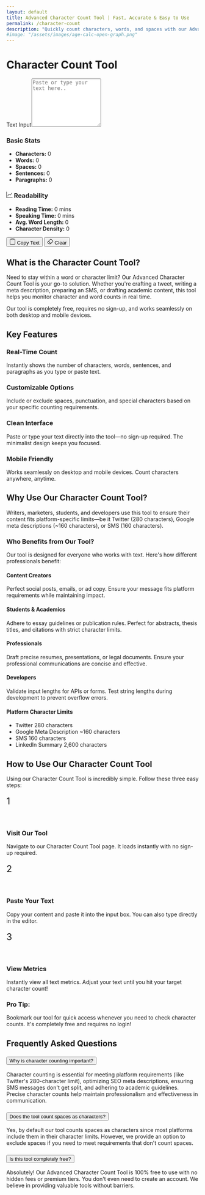 ```yaml
---
layout: default
title: Advanced Character Count Tool | Fast, Accurate & Easy to Use
permalink: /character-count
description: "Quickly count characters, words, and spaces with our Advanced Character Count Tool. Easy to use, accurate, and perfect for writers, and marketers. Try it now!"
#image: "/assets/images/age-calc-open-graph.png"
---
```

 <link rel="stylesheet" href="https://cdn.jsdelivr.net/npm/bootstrap-icons@1.10.0/font/bootstrap-icons.css">
<div class="container mt-3">
  <div class="d-flex justify-content-between align-items-center mb-4 " id="darkModeToggle"><h1 class="h2 mb-0"> Character Count Tool</h1>
  </div>
        
 <div class="card shadow-sm p-4">
   <div class="mb-3">
 <label for="textInput" class="form-label visually-hidden">Text Input</label><textarea id="textInput" class="form-control" rows="8" placeholder="Paste or type your text here.."  aria-label="Text input for analysis"></textarea>
  </div>
            
<div class="row g-3 mt-1">
 <div class="col-md-6">
   <div class="stat-card card text-info-emphasis bg-secondary-subtle border border-secondary-subtle rounded-3 p-3">
     <h3 class="h5"> Basic Stats</h3>
        <ul class="list-unstyled">
           <li><strong>Characters:</strong> <span id="charCount">0</span></li>
           <li><strong>Words:</strong> <span id="wordCount">0</span></li>
           <li><strong>Spaces:</strong> <span id="spaceCount">0</span></li>
           <li><strong>Sentences:</strong> <span id="sentenceCount">0</span></li>
           <li><strong>Paragraphs:</strong> <span id="paragraphCount">0</span></li>
        </ul>
          </div>
      </div>
                
 <div class="col-md-6">
<div class="stat-card card text-info-emphasis bg-secondary-subtle border border-secondary-subtle rounded-3 p-2">
 <h3 class="h5"><svg xmlns="http://www.w3.org/2000/svg" width="16" height="16" fill="currentColor" class="bi bi-graph-up" viewBox="0 0 16 16"><path fill-rule="evenodd" d="M0 0h1v15h15v1H0zm14.817 3.113a.5.5 0 0 1 .07.704l-4.5 5.5a.5.5 0 0 1-.74.037L7.06 6.767l-3.656 5.027a.5.5 0 0 1-.808-.588l4-5.5a.5.5 0 0 1 .758-.06l2.609 2.61 4.15-5.073a.5.5 0 0 1 .704-.07"/></svg> Readability</h3>
           <ul class="list-unstyled">
             <li><strong>Reading Time:</strong> <span id="readingTime">0</span> mins</li>
             <li><strong>Speaking Time:</strong> <span id="speakingTime">0</span> mins</li>
             <li><strong>Avg. Word Length:</strong> <span id="avgWordLength">0</span></li>
             <li><strong>Character Density:</strong> <span id="charDensity">0</span></li>
           </ul>
                    </div>
                </div>
            </div>
            
  <div class="mt-3 d-flex gap-2">
 <button class="btn btn-outline-primary" onclick="copyText()"><svg xmlns="http://www.w3.org/2000/svg" width="16" height="16" fill="currentColor" class="bi bi-clipboard" viewBox="0 0 16 16"> <path d="M4 1.5H3a2 2 0 0 0-2 2V14a2 2 0 0 0 2 2h10a2 2 0 0 0 2-2V3.5a2 2 0 0 0-2-2h-1v1h1a1 1 0 0 1 1 1V14a1 1 0 0 1-1 1H3a1 1 0 0 1-1-1V3.5a1 1 0 0 1 1-1h1z"/><path d="M9.5 1a.5.5 0 0 1 .5.5v1a.5.5 0 0 1-.5.5h-3a.5.5 0 0 1-.5-.5v-1a.5.5 0 0 1 .5-.5zm-3-1A1.5 1.5 0 0 0 5 1.5v1A1.5 1.5 0 0 0 6.5 4h3A1.5 1.5 0 0 0 11 2.5v-1A1.5 1.5 0 0 0 9.5 0z"/></svg> Copy Text</button>
 <button class="btn btn-outline-danger" onclick="clearText()"><svg xmlns="http://www.w3.org/2000/svg" width="16" height="16" fill="currentColor" class="bi bi-eraser" viewBox="0 0 16 16"><path d="M8.086 2.207a2 2 0 0 1 2.828 0l3.879 3.879a2 2 0 0 1 0 2.828l-5.5 5.5A2 2 0 0 1 7.879 15H5.12a2 2 0 0 1-1.414-.586l-2.5-2.5a2 2 0 0 1 0-2.828zm2.121.707a1 1 0 0 0-1.414 0L4.16 7.547l5.293 5.293 4.633-4.633a1 1 0 0 0 0-1.414zM8.746 13.547 3.453 8.254 1.914 9.793a1 1 0 0 0 0 1.414l2.5 2.5a1 1 0 0 0 .707.293H7.88a1 1 0 0 0 .707-.293z"/>
</svg> Clear</button>
            </div>
        </div>
    </div>
<!-- Article -->

<!-- Overview Section -->
<section id="overview" class="mb-5 p-4">
<h2 class="h3 fw-bold mb-3 border-bottom pb-2">What is the Character Count Tool?</h2>
<p class="lead">Need to stay within a word or character limit? Our Advanced Character Count Tool is your go-to solution. Whether you're crafting a tweet, writing a meta description, preparing an SMS, or drafting academic content, this tool helps you monitor character and word counts in real time.</p>
    <div class="alert alert-info mt-4"> <i class="bi bi-info-circle me-2"></i>Our tool is completely free, requires no sign-up, and works seamlessly on both desktop and mobile devices.</div>
 </section>
<!-- Features Section -->
<section id="features" class="mb-5">
                    <h2 class="h3 fw-bold mb-4 border-bottom pb-2">Key Features</h2>
                    <div class="row g-4">
                        <div class="col-md-6">
                            <div class="card h-100 border-0 shadow-sm">
                                <div class="card-body">
                                    <div class="d-flex align-items-center mb-3">
                                        <div class="bg-primary text-white rounded-circle p-2 me-3">
                                            <i class="bi bi-lightning fs-4"></i>
                                        </div>
                                        <h3 class="h5 mb-0">Real-Time Count</h3>
                                    </div>
                                    <p class="card-text">Instantly shows the number of characters, words, sentences, and paragraphs as you type or paste text.</p>
                                </div>
                            </div>
                        </div>
                        <div class="col-md-6">
                            <div class="card h-100 border-0 shadow-sm">
                                <div class="card-body">
                                    <div class="d-flex align-items-center mb-3">
                                        <div class="bg-success text-white rounded-circle p-2 me-3">
                                            <i class="bi bi-sliders fs-4"></i>
                                        </div>
                                        <h3 class="h5 mb-0">Customizable Options</h3>
                                    </div>
                                    <p class="card-text">Include or exclude spaces, punctuation, and special characters based on your specific counting requirements.</p>
                                </div>
                            </div>
                        </div>
                        <div class="col-md-6">
                            <div class="card h-100 border-0 shadow-sm">
                                <div class="card-body">
                                    <div class="d-flex align-items-center mb-3">
                                        <div class="bg-info text-white rounded-circle p-2 me-3">
                                            <i class="bi bi-layout-text-sidebar fs-4"></i>
                                        </div>
                                        <h3 class="h5 mb-0">Clean Interface</h3>
                                    </div>
                                    <p class="card-text">Paste or type your text directly into the tool—no sign-up required. The minimalist design keeps you focused.</p>
                                </div>
                            </div>
                        </div>
                        <div class="col-md-6">
                            <div class="card h-100 border-0 shadow-sm">
                                <div class="card-body">
                                    <div class="d-flex align-items-center mb-3">
                                        <div class="bg-warning text-dark rounded-circle p-2 me-3">
                                            <i class="bi bi-phone fs-4"></i>
                                        </div>
                                        <h3 class="h5 mb-0">Mobile Friendly</h3>
                                    </div>
                                    <p class="card-text">Works seamlessly on desktop and mobile devices. Count characters anywhere, anytime.</p>
                                </div>
                            </div>
                        </div>
                    </div>
                </section>
<!-- Why Use Section -->
<section id="benefits" class="mb-5">
                    <h2 class="h3 fw-bold mb-4 border-bottom pb-2">Why Use Our Character Count Tool?</h2>
                    <p class="lead">Writers, marketers, students, and developers use this tool to ensure their content fits platform-specific limits—be it Twitter (280 characters), Google meta descriptions (~160 characters), or SMS (160 characters).</p>
                    <h3 class="h4 mt-5 mb-3 fw-bold">Who Benefits from Our Tool?</h3>
                    <p>Our tool is designed for everyone who works with text. Here's how different professionals benefit:</p>
                    <div class="row mt-4">
                        <div class="col-md-6 mb-4">
                            <div class="d-flex">
                                <div class="flex-shrink-0">
                                    <i class="bi bi-pencil-square text-primary fs-3"></i>
                                </div>
                                <div class="flex-grow-1 ms-3">
                                    <h4 class="h5 fw-bold">Content Creators</h4>
                                    <p>Perfect social posts, emails, or ad copy. Ensure your message fits platform requirements while maintaining impact.</p>
                                </div>
                            </div>
                        </div>
                        <div class="col-md-6 mb-4">
                            <div class="d-flex">
                                <div class="flex-shrink-0">
                                    <i class="bi bi-mortarboard text-success fs-3"></i>
                                </div>
                                <div class="flex-grow-1 ms-3">
                                    <h4 class="h5 fw-bold">Students & Academics</h4>
                                    <p>Adhere to essay guidelines or publication rules. Perfect for abstracts, thesis titles, and citations with strict character limits.</p>
                                </div>
                            </div>
                        </div>
                        <div class="col-md-6 mb-4">
                            <div class="d-flex">
                                <div class="flex-shrink-0">
                                    <i class="bi bi-briefcase text-info fs-3"></i>
                                </div>
                                <div class="flex-grow-1 ms-3">
                                    <h4 class="h5 fw-bold">Professionals</h4>
                                    <p>Draft precise resumes, presentations, or legal documents. Ensure your professional communications are concise and effective.</p>
                                </div>
                            </div>
                        </div>
                        <div class="col-md-6 mb-4">
                            <div class="d-flex">
                                <div class="flex-shrink-0">
                                    <i class="bi bi-code-slash text-warning fs-3"></i>
                                </div>
                                <div class="flex-grow-1 ms-3">
                                    <h4 class="h5 fw-bold">Developers</h4>
                                    <p>Validate input lengths for APIs or forms. Test string lengths during development to prevent overflow errors.</p>
                                </div>
                            </div>
                        </div>
                    </div>
                    <div class="card border-primary mt-4">
                        <div class="card-header bg-primary text-white">
                            <h4 class="mb-0">Platform Character Limits</h4>
                        </div>
                        <div class="card-body">
                            <ul class="list-group list-group-flush">
                                <li class="list-group-item d-flex justify-content-between align-items-center">
                                    Twitter
                                    <span class="badge bg-primary rounded-pill">280 characters</span>
                                </li>
                                <li class="list-group-item d-flex justify-content-between align-items-center">
                                    Google Meta Description
                                    <span class="badge bg-success rounded-pill">~160 characters</span>
                                </li>
                                <li class="list-group-item d-flex justify-content-between align-items-center">
                                    SMS
                                    <span class="badge bg-info rounded-pill">160 characters</span>
                                </li>
                                <li class="list-group-item d-flex justify-content-between align-items-center">
                                    LinkedIn Summary
                                    <span class="badge bg-warning rounded-pill">2,600 characters</span>
                                </li>
                            </ul>
                        </div>
                    </div>
                </section>
<!-- How to Use Section -->
<section id="usage" class="mb-5">
                    <h2 class="h3 fw-bold mb-4 border-bottom pb-2">How to Use Our Character Count Tool</h2>
                    <p class="lead">Using our Character Count Tool is incredibly simple. Follow these three easy steps:</p>
                    <div class="row mt-4 g-4">
                        <div class="col-md-4">
                            <div class="card h-100 border-0 shadow-sm">
                                <div class="card-body text-center p-4">
                                    <div class="bg-primary text-white rounded-circle p-3 mb-3 mx-auto" style="width: 70px; height: 70px; line-height: 40px; font-size: 24px;">1</div>
                                    <h3 class="h5 fw-bold">Visit Our Tool</h3>
                                    <p>Navigate to our Character Count Tool page. It loads instantly with no sign-up required.</p>
                                </div>
                            </div>
                        </div>
                        <div class="col-md-4">
                            <div class="card h-100 border-0 shadow-sm">
                                <div class="card-body text-center p-4">
                                    <div class="bg-success text-white rounded-circle p-3 mb-3 mx-auto" style="width: 70px; height: 70px; line-height: 40px; font-size: 24px;">2</div>
                                    <h3 class="h5 fw-bold">Paste Your Text</h3>
                                    <p>Copy your content and paste it into the input box. You can also type directly in the editor.</p>
                                </div>
                            </div>
                        </div>
                        <div class="col-md-4">
                            <div class="card h-100 border-0 shadow-sm">
                                <div class="card-body text-center p-4">
                                    <div class="bg-info text-white rounded-circle p-3 mb-3 mx-auto" style="width: 70px; height: 70px; line-height: 40px; font-size: 24px;">3</div>
                                    <h3 class="h5 fw-bold">View Metrics</h3>
                                    <p>Instantly view all text metrics. Adjust your text until you hit your target character count!</p>
                                </div>
                            </div>
                        </div>
                    </div>
                    <div class="alert alert-success mt-5">
                        <h3 class="h4 fw-bold">Pro Tip:</h3>
                        <p class="mb-0">Bookmark our tool for quick access whenever you need to check character counts. It's completely free and requires no login!</p>
                    </div>
                </section>
<!-- FAQ Section -->
<section class="mb-5">
                    <h2 class="h3 fw-bold mb-4 border-bottom pb-2">Frequently Asked Questions</h2>
                    <div class="accordion" id="faqAccordion">
                        <div class="accordion-item">
                            <h3 class="accordion-header">
                                <button class="accordion-button" type="button" data-bs-toggle="collapse" data-bs-target="#faq1">
                                    Why is character counting important?
                                </button>
                            </h3>
                            <div id="faq1" class="accordion-collapse collapse show" data-bs-parent="#faqAccordion">
                                <div class="accordion-body">
                                    Character counting is essential for meeting platform requirements (like Twitter's 280-character limit), optimizing SEO meta descriptions, ensuring SMS messages don't get split, and adhering to academic guidelines. Precise character counts help maintain professionalism and effectiveness in communication.
                                </div>
                            </div>
                        </div>
                        <div class="accordion-item">
                            <h3 class="accordion-header">
                                <button class="accordion-button collapsed" type="button" data-bs-toggle="collapse" data-bs-target="#faq2">
                                    Does the tool count spaces as characters?
                                </button>
                            </h3>
                            <div id="faq2" class="accordion-collapse collapse" data-bs-parent="#faqAccordion">
                                <div class="accordion-body">
                                    Yes, by default our tool counts spaces as characters since most platforms include them in their character limits. However, we provide an option to exclude spaces if you need to meet requirements that don't count spaces.
                                </div>
                            </div>
                        </div>
                        <div class="accordion-item">
                            <h3 class="accordion-header">
                                <button class="accordion-button collapsed" type="button" data-bs-toggle="collapse" data-bs-target="#faq3">
                                    Is this tool completely free?
                                </button>
                            </h3>
                            <div id="faq3" class="accordion-collapse collapse" data-bs-parent="#faqAccordion">
                                <div class="accordion-body">
                                    Absolutely! Our Advanced Character Count Tool is 100% free to use with no hidden fees or premium tiers. You don't even need to create an account. We believe in providing valuable tools without barriers.
                                </div>
                            </div>
                        </div>
                    </div>
                </section>


<script src="{{ '/assets/js/character-count.js' | relative_url }}"></script>